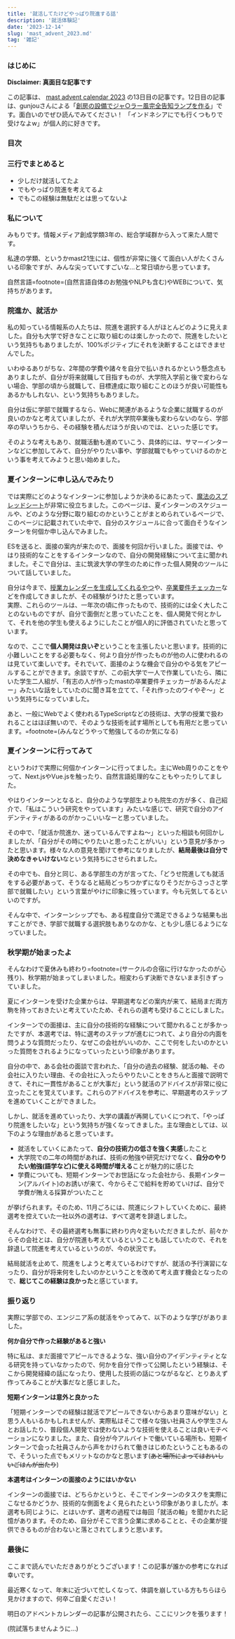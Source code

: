 ```yaml
---
title: '就活してたけどやっぱり院進する話'
description: '就活体験記'
date: '2023-12-14'
slug: 'mast_advent_2023.md'
tag: '雑記'
---
```


### はじめに

**Disclaimer: 真面目な記事です**

この記事は、 [mast advent calendar 2023](https://adventar.org/calendars/9098) の13日目の記事です。12日目の記事は、gunjouさんによる「[創房の設備でジャ○ラー風完全告知ランプを作る](https://note.com/hagukipain/n/nf090e02539e0)」です。面白いのでぜひ読んでみてください！ 「インドネシアにでも行くつもりで受けなよw」が個人的に好きです。

### 目次

### 三行でまとめると

- 少しだけ就活してたよ
- でもやっぱり院進を考えてるよ
- でもこの経験は無駄だとは思ってないよ

### 私について

みもりです。情報メディア創成学類3年の、総合学域群から入って来た人間です。

私達の学類、というかmast21生には、個性が非常に強くて面白い人がたくさんいる印象ですが、みんな尖っていてすごいな...と常日頃から思っています。

自然言語=footnote=(自然言語自体のお勉強やNLPも含む)やWEBについて、気持ちがあります。

### 院進か、就活か

私の知っている情報系の人たちは、院進を選択する人がほとんどのように見えました。自分も大学で好きなことに取り組むのは楽しかったので、院進をしたいという気持ちもありましたが、100%ポジティブにそれを決断することはできませんでした。

いわゆるありがちな、2年間の学費や諸々を自分で払いきれるかという懸念点もありましたが、自分が将来就職して目指すものが、大学院入学前と後で変わらない場合、学部の頃から就職して、目標達成に取り組むことのほうが良い可能性もあるかもしれない、という気持ちもありました。

自分は仮に学部で就職するなら、Webに関連があるような企業に就職するのが良いのかなと考えていましたが、それが大学院卒業後も変わらないのなら、学部卒の早いうちから、その経験を積んだほうが良いのでは、といった感じです。

そのような考えもあり、就職活動も進めていこう、具体的には、サマーインターンなどに参加してみて、自分がやりたい事や、学部就職でもやっていけるのかという事を考えてみようと思い始めました。

### 夏インターンに申し込んでみたり

では実際にどのようなインターンに参加しようか決めるにあたって、[魔法のスプレッドシート](https://magic-spreadsheets.pages.dev)が非常に役立ちました。このページは、夏インターンのスケジュールや、どのような分野に取り組むのかということがまとめられているページで、このページに記載されていた中で、自分のスケジュールに合って面白そうなインターンを何個か申し込んでみました。

ESを送ると、面接の案内が来たので、面接を何回か行いました。面接では、やはり技術的なことをするインターンなので、自分の開発経験について主に聞かれました。そこで自分は、主に筑波大学の学生のために作った個人開発のツールについて話していました。

自分は今まで、[授業カレンダーを生成してくれるやつ](https://mimori256.github.io/twinc/)や、[卒業要件チェッカー](https://mimori256.github.io/Graduation-Checker/)などを作成してきましたが、その経験がうけたと思っています。  
実際、これらのツールは、一年次の頃に作ったもので、技術的には全く大したことのないものですが、自分で面倒だと思っていたことを、個人開発で何とかして、それを他の学生も使えるようにしたことが個人的に評価されていたと思っています。

なので、ここで**個人開発は良いぞ**ということを主張したいと思います。技術的に小難しいことをする必要もなく、何より自分が作ったものが他の人に使われるのは見ていて楽しいです。それでいて、面接のような機会で自分のやる気をアピールすることができます。余談ですが、この前大学で一人で作業していたら、隣にいた学生二人組が、「有志の人が作ったmastの卒業要件チェッカーがあるんだよー」みたいな話をしていたのに聞き耳を立てて、「それ作ったのワイやぞ～」という気持ちになっていました。

あと、一般にWebでよく使われるTypeScriptなどの技術は、大学の授業で扱われることはほぼ無いので、そのような技術を試す場所としても有用だと思っています。=footnote=(みんなどうやって勉強してるのか気になる)

### 夏インターンに行ってみて

というわけで実際に何個かインターンに行ってました。主にWeb周りのことをやって、Next.jsやVue.jsを触ったり、自然言語処理的なこともやったりしてました。

やはりインターンとなると、自分のような学部生よりも院生の方が多く、自己紹介で、「私はこういう研究をやっています」みたいな感じで、研究で自分のアイデンティティがあるのがかっこいいなーと思っていました。

その中で、「就活か院進か、迷っているんですよね～」といった相談も何回かしましたが、「自分がその時にやりたいと思ったことがいい」という意見が多かったと思います。様々な人の意見を聞けて参考になりましたが、**結局最後は自分で決めなきゃいけない**なという気持ちにさせられました。

その中でも、自分と同じ、ある学部生の方が言ってた、「どうせ院進しても就活をする必要があって、そうなると結局どっちつかずになりそうだからさっさと学部で就職したい」という言葉がやけに印象に残っています。今も元気してるといいのですが。

そんな中で、インターンシップでも、ある程度自分で満足できるような結果も出すことができ、学部で就職する選択肢もありなのかな、とも少し感じるようになっていました。

### 秋学期が始まったよ

そんなわけで夏休みも終わり=footnote=(サークルの合宿に行けなかったのが心残り)、秋学期が始まってしまいました。相変わらず決断できないまま引きずっていました。

夏にインターンを受けた企業からは、早期選考などの案内が来て、結局まだ両方駒を持っておきたいと考えていたため、それらの選考も受けることにしました。

インターンでの面接は、主に自分の技術的な経験について聞かれることが多かったですが、本選考では、特に選考のステップが進むにつれて、より自分の内面を問うような質問だったり、なぜこの会社がいいのか、ここで何をしたいのかといった質問をされるようになっていったという印象があります。

自分の中で、ある会社の面談で言われた、「自分の過去の経験、就活の軸、その会社に入りたい理由、その会社に入ったらやりたいことをきちんと面接で説明できて、それに一貫性があることが大事だ」という就活のアドバイスが非常に役に立ったことを覚えています。これらのアドバイスを参考に、早期選考のステップを進めていくことができました。

しかし、就活を進めていったり、大学の講義が再開していくにつれて、「やっぱり院進をしたいな」という気持ちが強くなってきました。主な理由としては、以下のような理由があると思っています。

- 就活をしていくにあたって、**自分の技術力の低さを強く実感**したこと
- 大学院での二年の時間があれば、技術の勉強や研究だけでなく、**自分のやりたい勉強(語学など)に使える時間が増える**ことが魅力的に感じた
- 学費についても、短期インターンでお世話になった会社から、長期インターン(アルバイト)のお誘いが来て、今からそこで給料を貯めていけば、自分で学費が賄える採算がついたこと

が挙げられます。そのため、11月ごろには、院進にシフトしていくために、最終選考を控えていた一社以外の選考は、すべて選考を辞退しました。

そんなわけで、その最終選考も無事に終わり内々定もいただきましたが、前々からその会社とは、自分が院進も考えているということも話していたので、それを辞退して院進を考えているというのが、今の状況です。

結局就活を止めて、院進をしようと考えているわけですが、就活の予行演習になったり、自分が将来何をしたいのかということを改めて考え直す機会となったので、**総じてこの経験は良かった**と感じています。

### 振り返り

実際に学部での、エンジニア系の就活をやってみて、以下のような学びがありました。

**何か自分で作った経験があると強い**

特に私は、まだ面接でアピールできるような、強い自分のアイデンティティとなる研究を持っていなかったので、何かを自分で作って公開したという経験は、そこから開発経緯の話になったり、使用した技術の話につながるなど、とりあえず作ってみることが大事だなと感じました。

**短期インターンは意外と良かった**

「短期インターンでの経験は就活でアピールできないからあまり意味がない」と思う人もいるかもしれませんが、実際私はそこで様々な強い社員さんや学生さんとお話したり、普段個人開発では使わないような技術を使えることは良いモチベーションになりました。また、自分が今アルバイトで働いている場所も、短期インターンで会った社員さんから声をかけられて働きはじめたということもあるので、そういった点でもメリットなのかなと思います(~~あと場所によってはおいしいごはんが出たり~~)

**本選考はインターンの面接のようにはいかない**

インターンの面接では、どちらかというと、そこでインターンのタスクを実際にこなせるかどうか、技術的な側面をよく見られたという印象がありましたが。本選考も同じように、とはいかず、選考の過程では毎回「就活の軸」を聞かれた記憶があります。そのため、自分がそこで言う企業に求めることと、その企業が提供できるものが合わないと落とされてしまうと思います。

### 最後に

ここまで読んでいただきありがとうございます！この記事が誰かの参考になれば幸いです。

最近寒くなって、年末に近づいて忙しくなって、体調を崩している方もちらほら見かけますので、何卒ご自愛ください！

明日のアドベントカレンダーの記事が公開されたら、ここにリンクを張ります！

(院試落ちませんように...)
